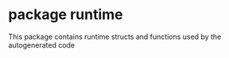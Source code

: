 # package runtime

This package contains runtime structs and functions used by the autogenerated code